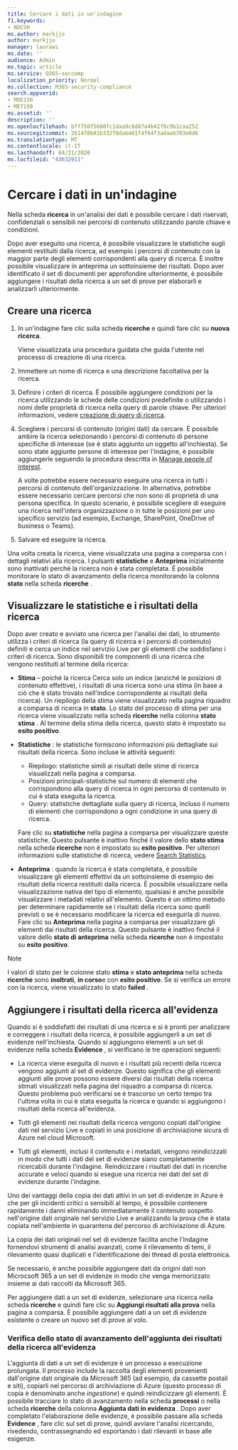 ```yaml
---
title: Cercare i dati in un'indagine
f1.keywords:
- NOCSH
ms.author: markjjo
author: markjjo
manager: laurawi
ms.date: ''
audience: Admin
ms.topic: article
ms.service: O365-seccomp
localization_priority: Normal
ms.collection: M365-security-compliance
search.appverid:
- MOE150
- MET150
ms.assetid: ''
description: ''
ms.openlocfilehash: bff750f5600fc1daa9c6d87a4b42f0c9b1caa252
ms.sourcegitcommit: 2614f8b81b332f8dab461f4f64f3adaa6703e0d6
ms.translationtype: MT
ms.contentlocale: it-IT
ms.lasthandoff: 04/21/2020
ms.locfileid: "43632911"
---
```

# <a name="search-for-data-in-an-investigation"></a>Cercare i dati in un'indagine

Nella scheda **ricerca** in un'analisi dei dati è possibile cercare i dati riservati, confidenziali o sensibili nei percorsi di contenuto utilizzando parole chiave e condizioni. 

Dopo aver eseguito una ricerca, è possibile visualizzare le statistiche sugli elementi restituiti dalla ricerca, ad esempio i percorsi di contenuto con la maggior parte degli elementi corrispondenti alla query di ricerca. È inoltre possibile visualizzare in anteprima un sottoinsieme dei risultati. Dopo aver identificato il set di documenti per approfondire ulteriormente, è possibile aggiungere i risultati della ricerca a un set di prove per elaborarli e analizzarli ulteriormente.

## <a name="create-a-search"></a>Creare una ricerca

1. In un'indagine fare clic sulla scheda **ricerche** e quindi fare clic su **nuova ricerca**. 

    Viene visualizzata una procedura guidata che guida l'utente nel processo di creazione di una ricerca.

2. Immettere un nome di ricerca e una descrizione facoltativa per la ricerca.

3. Definire i criteri di ricerca. È possibile aggiungere condizioni per la ricerca utilizzando le schede delle condizioni predefinite o utilizzando i nomi delle proprietà di ricerca nella query di parole chiave. Per ulteriori informazioni, vedere [creazione di query di ricerca](build-search-queries.md).

4. Scegliere i percorsi di contenuto (origini dati) da cercare. È possibile ambire la ricerca selezionando i percorsi di contenuto di persone specifiche di interesse (se è stato aggiunto un oggetto all'inchiesta). Se sono state aggiunte persone di interesse per l'indagine, è possibile aggiungerle seguendo la procedura descritta in [Manage people of interest](manage-people-of-interest.md#add-people-of-interest).
 
   A volte potrebbe essere necessario eseguire una ricerca in tutti i percorsi di contenuto dell'organizzazione. In alternativa, potrebbe essere necessario cercare percorsi che non sono di proprietà di una persona specifica. In questo scenario, è possibile scegliere di eseguire una ricerca nell'intera organizzazione o in tutte le posizioni per uno specifico servizio (ad esempio, Exchange, SharePoint, OneDrive of business o Teams).

5. Salvare ed eseguire la ricerca.

Una volta creata la ricerca, viene visualizzata una pagina a comparsa con i dettagli relativi alla ricerca. I pulsanti **statistiche** e **Anteprima** inizialmente sono inattivati perché la ricerca non è stata completata. È possibile monitorare lo stato di avanzamento della ricerca monitorando la colonna **stato** nella scheda **ricerche** .

## <a name="view-statistics-and-search-results"></a>Visualizzare le statistiche e i risultati della ricerca

Dopo aver creato e avviato una ricerca per l'analisi dei dati, lo strumento utilizza i criteri di ricerca (la query di ricerca e i percorsi di contenuto) definiti e cerca un indice nel servizio Live per gli elementi che soddisfano i criteri di ricerca. Sono disponibili tre componenti di una ricerca che vengono restituiti al termine della ricerca: 

- **Stima** – poiché la ricerca Cerca solo un indice (anziché le posizioni di contenuto effettive), i risultati di una ricerca sono una stima (in base a ciò che è stato trovato nell'indice corrispondente ai risultati della ricerca). Un riepilogo della stima viene visualizzato nella pagina riquadro a comparsa di ricerca in **stato**. Lo stato del processo di stima per una ricerca viene visualizzato nella scheda **ricerche** nella colonna **stato stima** . Al termine della stima della ricerca, questo stato è impostato su **esito positivo**.

- **Statistiche** : le statistiche forniscono informazioni più dettagliate sui risultati della ricerca. Sono incluse le attività seguenti:

    - Riepilogo: statistiche simili ai risultati delle stime di ricerca visualizzati nella pagina a comparsa.
    - Posizioni principali-statistiche sul numero di elementi che corrispondono alla query di ricerca in ogni percorso di contenuto in cui è stata eseguita la ricerca. 
    - Query: statistiche dettagliate sulla query di ricerca, incluso il numero di elementi che corrispondono a ogni condizione in una query di ricerca.

    Fare clic su **statistiche** nella pagina a comparsa per visualizzare queste statistiche. Questo pulsante è inattivo finché il valore dello **stato stima** nella scheda **ricerche** non è impostato su **esito positivo**. Per ulteriori informazioni sulle statistiche di ricerca, vedere [Search Statistics](search-statistics.md).

- **Anteprima** : quando la ricerca è stata completata, è possibile visualizzare gli elementi effettivi da un sottoinsieme di esempio dei risultati della ricerca restituiti dalla ricerca. È possibile visualizzare nella visualizzazione nativa del tipo di elemento, qualsiasi è anche possibile visualizzare i metadati relativi all'elemento. Questo è un ottimo metodo per determinare rapidamente se i risultati della ricerca sono quelli previsti o se è necessario modificare la ricerca ed eseguirla di nuovo. Fare clic su **Anteprima** nella pagina a comparsa per visualizzare gli elementi dai risultati della ricerca. Questo pulsante è inattivo finché il valore dello **stato di anteprima** nella scheda **ricerche** non è impostato su **esito positivo**.
 
> [!NOTE]
> I valori di stato per le colonne stato **stima** e **stato anteprima** nella scheda **ricerche** sono **inoltrati**, **in corso**e con **esito positivo**. Se si verifica un errore con la ricerca, viene visualizzato lo stato **failed** .

## <a name="add-search-results-to-evidence"></a>Aggiungere i risultati della ricerca all'evidenza

Quando si è soddisfatti dei risultati di una ricerca e si è pronti per analizzare e correggere i risultati della ricerca, è possibile aggiungerli a un set di evidenze nell'inchiesta. Quando si aggiungono elementi a un set di evidenze nella scheda **Evidence** , si verificano le tre operazioni seguenti:

- La ricerca viene eseguita di nuovo e i risultati più recenti della ricerca vengono aggiunti al set di evidenze. Questo significa che gli elementi aggiunti alle prove possono essere diversi dai risultati della ricerca stimati visualizzati nella pagina del riquadro a comparsa di ricerca. Questo problema può verificarsi se è trascorso un certo tempo tra l'ultima volta in cui è stata eseguita la ricerca e quando si aggiungono i risultati della ricerca all'evidenza.

- Tutti gli elementi nei risultati della ricerca vengono copiati dall'origine dati nel servizio Live e copiati in una posizione di archiviazione sicura di Azure nel cloud Microsoft.

- Tutti gli elementi, inclusi il contenuto e i metadati, vengono reindicizzati in modo che tutti i dati del set di evidenze siano completamente ricercabili durante l'indagine. Reindicizzare i risultati dei dati in ricerche accurate e veloci quando si esegue una ricerca nei dati del set di evidenze durante l'indagine.

Uno dei vantaggi della copia dei dati attivi in un set di evidenze in Azure è che per gli incidenti critici o sensibili al tempo, è possibile contenere rapidamente i danni eliminando immediatamente il contenuto sospetto nell'origine dati originale nel servizio Live e analizzando la prova che è stata copiata nell'ambiente in quarantena del percorso di archiviazione di Azure. 

La copia dei dati originali nel set di evidenze facilita anche l'indagine fornendovi strumenti di analisi avanzati, come il rilevamento di temi, il rilevamento quasi duplicati e l'identificazione dei thread di posta elettronica.

Se necessario, è anche possibile aggiungere dati da origini dati non Microcsoft 365 a un set di evidenze in modo che venga memorizzato insieme ai dati raccolti da Microsoft 365.

Per aggiungere dati a un set di evidenze, selezionare una ricerca nella scheda **ricerche** e quindi fare clic su **Aggiungi risultati alla prova** nella pagina a comparsa. È possibile aggiungere dati a un set di evidenze esistente o creare un nuovo set di prove al volo.

### <a name="tracking-the-progress-of-adding-search-results-to-evidence"></a>Verifica dello stato di avanzamento dell'aggiunta dei risultati della ricerca all'evidenza

L'aggiunta di dati a un set di evidenze è un processo a esecuzione prolungata. Il processo include la raccolta degli elementi provenienti dall'origine dati originale da Microsoft 365 (ad esempio, da cassette postali e siti), copiarli nel percorso di archiviazione di Azure (questo processo di copia è denominato anche *ingestione*) e quindi reindicizzare gli elementi. È possibile tracciare lo stato di avanzamento nella scheda **processi** o nella scheda **ricerche** della colonna **Aggiunta dati in evidenza** . Dopo aver completato l'elaborazione delle evidenze, è possibile passare alla scheda **Evidence** , fare clic sul set di prove, quindi avviare l'analisi ricercando, rivedendo, contrassegnando ed esportando i dati rilevanti in base alle esigenze.
